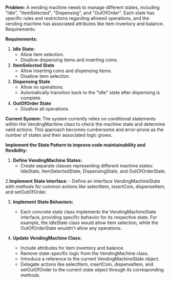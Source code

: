 **Problem:**
A vending machine needs to manage different states, including "Idle", "ItemSelected", "Dispensing", and "OutOfOrder". Each state has specific rules and restrictions regarding allowed operations, and the vending machine has associated attributes like item inventory and balance.
Requirements:

**Requirements:**
1. **Idle State:**
     - Allow item selection.
     - Disallow dispensing items and inserting coins.
3. **ItemSelected State**
     - Allow inserting coins and dispensing items.
     - Disallow item selection.
5. **Dispensing State**
     - Allow no operations.
     - Automatically transition back to the "Idle" state after dispensing is complete.
7. **OutOfOrder State**
     - Disallow all operations.
  
  **Current System:** The system currently relies on conditional statements within the VendingMachine class to check the machine state and determine valid actions. This approach becomes cumbersome and error-prone as the number of states and their associated logic grows.

**Implement the State Pattern to improve code maintainability and flexibility:**
1. **Define VendingMachine States:**
      - Create separate classes representing different machine states: IdleState, ItemSelectedState, DispensingState, and OutOfOrderState.
  
2.**Implement State Interface:**
      - Define an interface VendingMachineState with methods for common actions like selectItem, insertCoin, dispenseItem, and setOutOfOrder.

3. **Implement State Behaviors:**
      - Each concrete state class implements the VendingMachineState interface, providing specific behavior for its respective state. For example, the IdleState class would allow item selection, while the OutOfOrderState wouldn't allow any operations.


4. **Update VendingMachine Class:**
      - Include attributes for item inventory and balance.
      - Remove state-specific logic from the VendingMachine class.
      - Introduce a reference to the current VendingMachineState object.
      - Delegate actions like selectItem, insertCoin, dispenseItem, and setOutOfOrder to the current state object through its corresponding methods.



      
